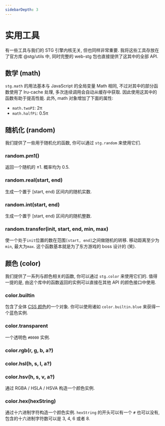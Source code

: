 ```yaml
---
sidebarDepth: 3
---
```


# 实用工具

有一些工具与我们的 STG 引擎内核无关, 但也同样非常重要. 我将这些工具存放在了官方库 @stg/utils 中, 同时完整的 web-stg 包也直接提供了这其中的全部 API.

## 数学 (math)

`stg.math` 的用法基本与 JavaScript 的全局变量 Math 相同, 不过对其中的部分函数使用了 lru-cache 处理, 多次连续调用会自动从缓存中获取. 因此使用这其中的函数有助于提高性能. 此外, math 对象增加了下面的属性:

- `math.twoPI`: 2π
- `math.halfPi`: 0.5π

## 随机化 (random)

我们提供了一些用于随机化的函数, 你可以通过 `stg.random` 来使用它们.

### random.pm1()

返回一个随机的 ±1. 概率均为 0.5.

### random.real(start, end)

生成一个置于 [start, end) 区间内的随机实数.

### random.int(start, end)

生成一个置于 [start, end) 区间内的随机整数.

### random.transfer(init, start, end, min, max)

使一个处于`init`位置的数在范围`[start, end]`之间做随机的转移. 移动距离至少为`min`, 最大为`max`. 这个函数基本就是为了东方游戏的 boss 设计的 (笑).

## 颜色 (color)

我们提供了一系列与颜色相关的函数, 你可以通过 `stg.color` 来使用它们的. 值得一提的是, 由这个库中的函数返回的实例可以直接在其他 API 的颜色接口中使用.

### color.builtin

包含了全体 [CSS 颜色](https://developer.mozilla.org/zh-CN/docs/Web/CSS/color_value)的一个对象. 你可以使用诸如 `color.builtin.blue` 来获得一个蓝色实例.

### color.transparent

一个透明色 `#0000` 实例.

### color.rgb(r, g, b, a?)
### color.hsl(h, s, l, a?)
### color.hsv(h, s, v, a?)

通过 RGBA / HSLA / HSVA 构造一个颜色实例.

### color.hex(hexString)

通过十六进制字符构造一个颜色实例. `hexString` 的开头可以有一个 `#` 也可以没有, 包含的十六进制字符数可以是 3, 4, 6 或者 8.

